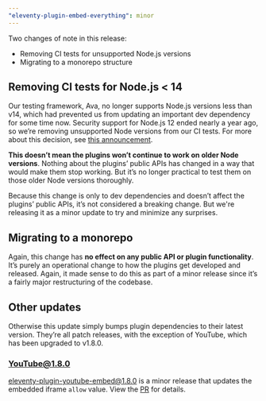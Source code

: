 ```yaml
---
"eleventy-plugin-embed-everything": minor
---
```


Two changes of note in this release:

- Removing CI tests for unsupported Node.js versions
- Migrating to a monorepo structure

## Removing CI tests for Node.js < 14
Our testing framework, Ava, no longer supports Node.js versions less than v14, which had prevented us from updating an important dev dependency for some time now. Security support for Node.js 12 ended nearly a year ago, so we’re removing unsupported Node versions from our CI tests. For more about this decision, see [this announcement](https://github.com/gfscott/eleventy-plugin-embed-everything/discussions/103).

**This doesn’t mean the plugins won’t continue to work on older Node versions**. Nothing about the plugins’ public APIs has changed in a way that would make them stop working. But it’s no longer practical to test them on those older Node versions thoroughly.

Because this change is only to dev dependencies and doesn’t affect the plugins’ public APIs, it’s not considered a breaking change. But we're releasing it as a minor update to try and minimize any surprises.

## Migrating to a monorepo

Again, this change has **no effect on any public API or plugin functionality**. It’s purely an operational change to how the plugins get developed and released. Again, it made sense to do this as part of a minor release since it’s a fairly major restructuring of the codebase.

## Other updates

Otherwise this update simply bumps plugin dependencies to their latest version. They’re all patch releases, with the exception of YouTube, which has been upgraded to v1.8.0.

### YouTube@1.8.0

[eleventy-plugin-youtube-embed@1.8.0](https://github.com/gfscott/eleventy-plugin-youtube-embed/releases/tag/v1.8.0) is a minor release that updates the embedded iframe `allow` value. View the [PR](https://github.com/gfscott/eleventy-plugin-youtube-embed/pull/84) for details.